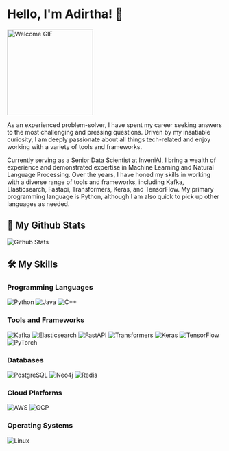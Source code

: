 # Hello, I'm Adirtha! 👋

<img src="https://media.giphy.com/media/Cmr1OMJ2FN0B2/giphy.gif" width="200" height="200" alt="Welcome GIF">


As an experienced problem-solver, I have spent my career seeking answers to the most challenging and pressing questions. Driven by my insatiable curiosity, I am deeply passionate about all things tech-related and enjoy working with a variety of tools and frameworks.

Currently serving as a Senior Data Scientist at InveniAI, I bring a wealth of experience and demonstrated expertise in Machine Learning and Natural Language Processing. Over the years, I have honed my skills in working with a diverse range of tools and frameworks, including Kafka, Elasticsearch, Fastapi, Transformers, Keras, and TensorFlow. My primary programming language is Python, although I am also quick to pick up other languages as needed.

## 🔭 My Github Stats

![Github Stats](https://github-readme-stats.vercel.app/api?username=AdirthaBorgohain&show_icons=true&theme=radical)

## 🛠️ My Skills

### Programming Languages
![Python](https://img.shields.io/badge/-Python-3776AB?style=flat-square&logo=python&logoColor=ffffff)
![Java](https://img.shields.io/badge/-Java-007396?style=flat-square&logo=java&logoColor=ffffff)
![C++](https://img.shields.io/badge/-C++-00599C?style=flat-square&logo=c%2B%2B&logoColor=ffffff)

### Tools and Frameworks
![Kafka](https://img.shields.io/badge/-Kafka-000000?style=flat-square&logo=apache-kafka&logoColor=ffffff)
![Elasticsearch](https://img.shields.io/badge/-Elasticsearch-005571?style=flat-square&logo=elasticsearch&logoColor=ffffff)
![FastAPI](https://img.shields.io/badge/-FastAPI-009688?style=flat-square&logo=fastapi&logoColor=ffffff)
![Transformers](https://img.shields.io/badge/-Transformers-3178C6?style=flat-square&logo=huggingface&logoColor=ffffff)
![Keras](https://img.shields.io/badge/-Keras-D00000?style=flat-square&logo=keras&logoColor=ffffff)
![TensorFlow](https://img.shields.io/badge/-TensorFlow-FF6F00?style=flat-square&logo=tensorflow&logoColor=ffffff)
![PyTorch](https://img.shields.io/badge/-PyTorch-EE4C2C?style=flat-square&logo=pytorch&logoColor=ffffff)

### Databases
![PostgreSQL](https://img.shields.io/badge/-PostgreSQL-336791?style=flat-square&logo=postgresql&logoColor=ffffff)
![Neo4j](https://img.shields.io/badge/-Neo4j-008CC1?style=flat-square&logo=neo4j&logoColor=white)
![Redis](https://img.shields.io/badge/-Redis-DC382D?style=flat-square&logo=redis&logoColor=ffffff)

### Cloud Platforms
![AWS](https://img.shields.io/badge/-AWS-232F3E?style=flat-square&logo=amazon-aws&logoColor=ffffff)
![GCP](https://img.shields.io/badge/-GCP-4285F4?style=flat-square&logo=google-cloud&logoColor=ffffff)

### Operating Systems
![Linux](https://img.shields.io/badge/-Linux-FCC624?style=flat-square&logo=linux&logoColor=ffffff)
